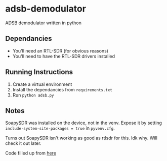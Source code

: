 # adsb-demodulator
ADSB demodulator written in python

## Dependancies
- You'll need an RTL-SDR (for obvious reasons)
- You'll need to have the RTL-SDR drivers installed


## Running Instructions
1. Create a virtual environment
2. Install the dependancies from `requirements.txt`
3. Run `python adsb.py`



## Notes

SoapySDR was installed on the device, not in the venv. Expose it by setting
`include-system-site-packages = true`
in `pyvenv.cfg`.


Turns out SoapySDR isn't working as good as rtlsdr for this. Idk why. Will check it out later.

Code filled up from [here](https://web.archive.org/web/20210215153143/https://inst.eecs.berkeley.edu/~ee123/sp16/lab/lab2/lab2-TimeDomain-SDR.html)